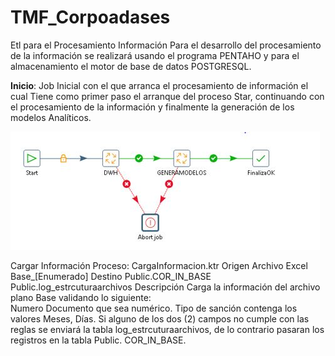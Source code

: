 # TMF_Corpoadases
Etl para el Procesamiento Información
Para el desarrollo del procesamiento de la información se realizará usando el programa PENTAHO y para el almacenamiento el motor de base de datos POSTGRESQL.

<b>Inicio</b>:
Job Inicial con el que arranca el procesamiento de información el cual Tiene como primer paso el arranque del proceso Star,
continuando con el procesamiento de la información y finalmente la generación de los modelos Analíticos.

![alt text](https://github.com/dcelisPineda/TMF_Corpoadases/blob/main/IMG/Inicio.JPG)




Cargar Información
Proceso: CargaInformacion.ktr
Origen	Archivo Excel Base_[Enumerado]
Destino	Public.COR_IN_BASE
Public.log_estrcuturaarchivos
Descripción
Carga la información del archivo plano Base validando lo siguiente:        
Numero Documento que sea numérico.
Tipo de sanción contenga los valores Meses, Días.
Si alguno de los dos (2) campos no cumple con las reglas se enviará la tabla log_estrcuturaarchivos, 
de lo contrario pasaran los registros en la tabla Public. COR_IN_BASE.
